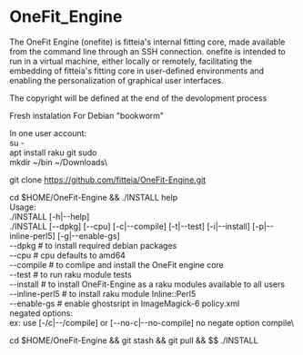 # OneFit_Engine
The OneFit Engine (onefite) is fitteia's internal fitting core, made available from the command line through an SSH connection. onefite is intended to run in a virtual machine, either locally or remotely, facilitating the embedding of fitteia's fitting core in user-defined environments and enabling the personalization of graphical user interfaces.

The copyright will be defined at the end of the devolopment process

Fresh instalation
For Debian "bookworm"

In one user account:\
su -\
apt install raku git sudo\
mkdir ~/bin ~/Downloads\

git clone https://github.com/fitteia/OneFit-Engine.git

cd $HOME/OneFit-Engine && ./INSTALL help \
Usage:\
    ./INSTALL [-h|--help]\
    ./INSTALL [--dpkg] [--cpu] [-c|--compile] [-t|--test] [-i|--install] [-p|--inline-perl5] [-g|--enable-gs]\
    --dpkg         # to install required debian packages\
    --cpu          # cpu defaults to amd64\
    --compile      # to comlipe and install the OneFit engine core\
    --test         # to run raku module tests\
    --install      # to install OneFit-Engine as a raku modules available to all users\
    --inline-perl5 # to install raku module Inline::Perl5\
    --enable-gs    # enable ghostsript in ImageMagick-6 policy.xml\
    negated options:\
    ex: use [-/c|--/compile]  or [--no-c|--no-compile] no negate option compile\

cd $HOME/OneFit-Engine && git stash && git pull &&  $$ ./INSTALL



